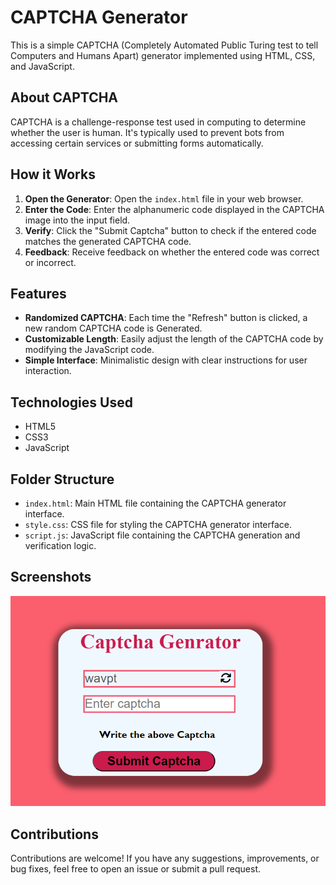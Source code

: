 # CAPTCHA Generator

This is a simple CAPTCHA (Completely Automated Public Turing test to tell Computers and Humans Apart) generator implemented using HTML, CSS, and JavaScript.

## About CAPTCHA

CAPTCHA is a challenge-response test used in computing to determine whether the user is human. It's typically used to prevent bots from accessing certain services or submitting forms automatically.

## How it Works

1. **Open the Generator**: Open the `index.html` file in your web browser.
2. **Enter the Code**: Enter the alphanumeric code displayed in the CAPTCHA image into the input field.
3. **Verify**: Click the "Submit Captcha" button to check if the entered code matches the generated CAPTCHA code.
4. **Feedback**: Receive feedback on whether the entered code was correct or incorrect.

## Features

- **Randomized CAPTCHA**: Each time the "Refresh" button is clicked, a new random CAPTCHA code is Generated.
- **Customizable Length**: Easily adjust the length of the CAPTCHA code by modifying the JavaScript code.
- **Simple Interface**: Minimalistic design with clear instructions for user interaction.

## Technologies Used

- HTML5
- CSS3
- JavaScript

## Folder Structure

- `index.html`: Main HTML file containing the CAPTCHA generator interface.
- `style.css`: CSS file for styling the CAPTCHA generator interface.
- `script.js`: JavaScript file containing the CAPTCHA generation and verification logic.

## Screenshots

![CAPTCHA Generator Screenshot](/1.png)

## Contributions

Contributions are welcome! If you have any suggestions, improvements, or bug fixes, feel free to open an issue or submit a pull request.


